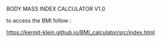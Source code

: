 BODY MASS INDEX CALCULATOR V1.0

to access the BMI follow :

https://kermit-klein.github.io/BMI_calculator/src/index.html
